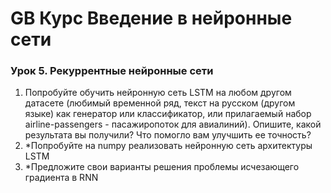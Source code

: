 # GB Курс Введение в нейронные сети

### Урок 5. Рекуррентные нейронные сети

1.	Попробуйте обучить нейронную сеть LSTM на любом другом датасете (любимый временной ряд, текст на русском (другом языке) как генератор или классификатор, или прилагаемый набор airline-passengers - пасажиропоток для авиалиний). Опишите, какой результата вы получили? Что помогло вам улучшить ее точность?
2.	*Попробуйте на numpy реализовать нейронную сеть архитектуры LSTM
3.	*Предложите свои варианты решения проблемы исчезающего градиента в RNN


